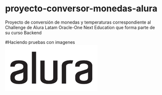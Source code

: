 # proyecto-conversor-monedas-alura
Proyecto de conversión de monedas y temperaturas correspondiente al Challenge de Alura Latam Oracle-One Next Education que forma parte de su curso Backend

#Haciendo pruebas con imagenes
![Aquí la descripción de la imagen por si no carga](https://raw.githubusercontent.com/Liriko/proyecto-conversor-monedas-alura/master/images/alura.png)

